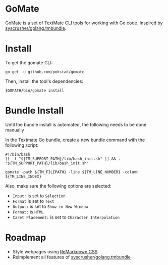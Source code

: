 # GoMate

GoMate is a set of TextMate CLI tools for working with Go code. Inspired by 
[syscrusher/golang.tmbundle](https://github.com/syscrusher/golang.tmbundle).

# Install

To get the gomate CLI:

`go get -u github.com/pokstad/gomate`

Then, install the tool's dependencies:

`$GOPATH/bin/gomate install`

# Bundle Install

Until the bundle install is automated, the following needs to be done manually

In the Textmate Go bundle, create a new bundle command with the following 
script:

```
#!/bin/bash
[[ -f "${TM_SUPPORT_PATH}/lib/bash_init.sh" ]] && . "${TM_SUPPORT_PATH}/lib/bash_init.sh"

gomate -path ${TM_FILEPATH} -line ${TM_LINE_NUMBER} -column ${TM_LINE_INDEX}
```

Also, make sure the following options are selected:

- `Input:` is set to `Selection`
- `Format` is set to `Text`
- `Output:` is set to `Show in New Window`
- `Format:` is `HTML`
- `Caret Placement:` is set to `Character Interpolation`

# Roadmap

- Style webpages using [ReMarkdown CSS](https://fvsch.github.io/remarkdown/)
- Reimplement all features of
	[syscrusher/golang.tmbundle](https://github.com/syscrusher/golang.tmbundle)
